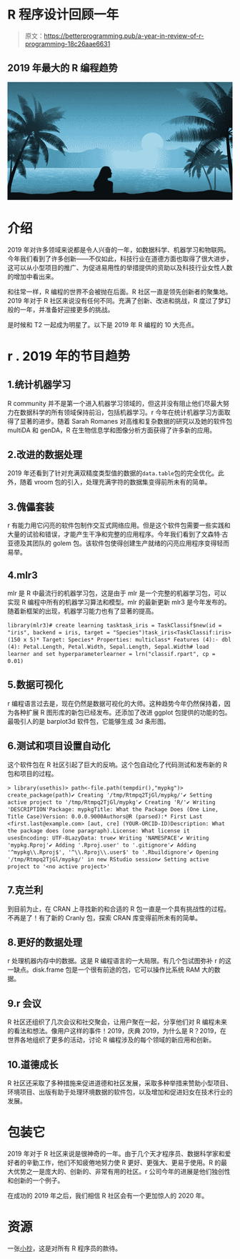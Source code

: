 # R 程序设计回顾一年

> 原文：<https://betterprogramming.pub/a-year-in-review-of-r-programming-18c26aae6631>

## 2019 年最大的 R 编程趋势

![](img/d312a74197fcc04fabb467d66fd8d927.png)

# 介绍

2019 年对许多领域来说都是令人兴奋的一年，如数据科学、机器学习和物联网。今年我们看到了许多创新——不仅如此，科技行业在道德方面也取得了很大进步，这可以从小型项目的推广、为促进易用性的举措提供的资助以及科技行业女性人数的增加中看出来。

和往常一样，R 编程的世界不会被抛在后面。R 社区一直是领先创新者的聚集地。2019 年对于 R 社区来说没有任何不同。充满了创新、改进和挑战，R 度过了梦幻般的一年，并准备好迎接更多的挑战。

是时候和 T2 一起成为明星了。以下是 2019 年 R 编程的 10 大亮点。

# r . 2019 年的节目趋势

## 1.统计机器学习

R community 并不是第一个进入机器学习领域的，但这并没有阻止他们尽最大努力在数据科学的所有领域保持前沿，包括机器学习。r 今年在统计机器学习方面取得了显著的进步。随着 Sarah Romanes 对高维和复杂数据的研究以及她的软件包 multiDA 和 genDA，R 在生物信息学和图像分析方面获得了许多新的应用。

## 2.改进的数据处理

2019 年还看到了针对充满双精度类型值的数据的`data.table`包的完全优化。此外，随着 vroom 包的引入，处理充满字符的数据集变得前所未有的简单。

## 3.傀儡套装

r 有能力用它闪亮的软件包制作交互式网络应用。但是这个软件包需要一些实践和大量的试验和错误，才能产生干净和完整的应用程序。今年我们看到了文森特·古亚德及其团队的 golem 包。该软件包使得创建生产就绪的闪亮应用程序变得轻而易举。

## 4.mlr3

mlr 是 R 中最流行的机器学习包，这是由于 mlr 是一个完整的机器学习包，可以实现 R 编程中所有的机器学习算法和模型。mlr 的最新更新 mlr3 是今年发布的。随着新框架的出现，机器学习能力也有了显著的提高。

```
library(mlr3)# create learning tasktask_iris = TaskClassif$new(id = "iris", backend = iris, target = "Species")task_iris<TaskClassif:iris> (150 x 5)* Target: Species* Properties: multiclass* Features (4):- dbl (4): Petal.Length, Petal.Width, Sepal.Length, Sepal.Width# load learner and set hyperparameterlearner = lrn("classif.rpart", cp = 0.01)
```

## 5.数据可视化

r 编程语言过去是，现在仍然是数据可视化的大师。这种趋势今年仍然保持着，因为各种扩展 R 图形库的新包已经发布。还添加了改进 ggplot 包提供的功能的包。最吸引人的是 barplot3d 软件包，它能够生成 3d 条形图。

## 6.测试和项目设置自动化

这个软件包在 R 社区引起了巨大的反响。这个包自动化了代码测试和发布新的 R 包和项目的过程。

```
> library(usethis)> path<-file.path(tempdir(),"mypkg")> create_package(path)✔ Creating '/tmp/Rtmpq2TjGl/mypkg/'✔ Setting active project to '/tmp/Rtmpq2TjGl/mypkg'✔ Creating 'R/'✔ Writing 'DESCRIPTION'Package: mypkgTitle: What the Package Does (One Line, Title Case)Version: 0.0.0.9000Authors@R (parsed):* First Last <first.last@example.com> [aut, cre] (YOUR-ORCID-ID)Description: What the package does (one paragraph).License: What license it usesEncoding: UTF-8LazyData: true✔ Writing 'NAMESPACE'✔ Writing 'mypkg.Rproj'✔ Adding '.Rproj.user' to '.gitignore'✔ Adding '^mypkg\\.Rproj$', '^\\.Rproj\\.user$' to '.Rbuildignore'✔ Opening '/tmp/Rtmpq2TjGl/mypkg/' in new RStudio session✔ Setting active project to '<no active project>'
```

## 7.克兰利

到目前为止，在 CRAN 上寻找新的和合适的 R 包一直是一个具有挑战性的过程。不再是了！有了新的 Cranly 包，探索 CRAN 库变得前所未有的简单。

## 8.更好的数据处理

r 处理机器内存中的数据。这是 R 编程语言的一大局限。有几个包试图弥补 r 的这一缺点。disk.frame 包是一个很有前途的包，它可以操作比系统 RAM 大的数据。

## 9.r 会议

R 社区还组织了几次会议和社交聚会，让用户聚在一起，分享他们对 R 编程未来的看法和想法。像用户这样的事件！2019，庆典 2019，为什么是 R？2019，在世界各地组织了更多的活动，讨论 R 编程涉及的每个领域的新应用和创新。

## 10.道德成长

R 社区还采取了多种措施来促进道德和社区发展，采取多种举措来赞助小型项目、环境项目、出版有助于处理环境数据的软件包，以及增加和促进妇女在技术行业的发展。

# 包装它

2019 年对于 R 社区来说是很神奇的一年。由于几个天才程序员、数据科学家和爱好者的辛勤工作，他们不知疲倦地努力使 R 更好、更强大、更易于使用。R 的最大优势之一是庞大的、创新的、非常有用的社区。r 公司今年的进展是他们独创性和创新的一个例子。

在成功的 2019 年之后，我们相信 R 社区会有一个更加惊人的 2020 年。

# 资源

一张[小抄](https://docs.google.com/spreadsheets/d/1eNBLcKqCVN9zZQvfGUmm5bAzsETqB_ugVOlUtmvJGYU/edit#gid=1566091853)，这是对所有 R 程序员的款待。
